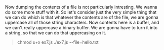 Now dumping the contents of a file is not particularly intresting. We wanna do some more stuff with it. So let's consider just the very simple thing that we can do which is that whatever the contents are of the file, we are gonna uppercase all of those string characters.
Now contents here is a buffer, and we can't really uppercase a binary buffer. We are gonna have to turn it into a string, so that we can do that uppercasing on it.


<!-- TERMINAL -->
> chmod u+x ex7.js
> ./ex7.js --file=hello.txt


<!--
  OUTPUT
  args:  { _: [], help: false, file: 'hello.txt' }
  13 - JAN OBLAK
  24 - TIMOTHY FOSU-MENSAH
  4 - SERGIO RAMOS
  17 - JÉRÔME BOATENG
  27 - DAVID ALABA
  6 - PAUL POGBA
  10 - THIAGO ALCÂNTARA
  14 - RADJA NAINGGOLAN
  11 - GARETH BALE
  9 - MAURO ICARDI
  7 - SON HEUNG-MIN
-->
